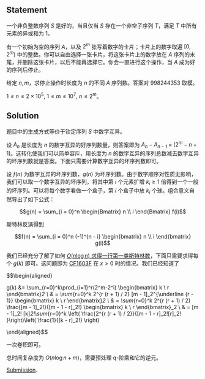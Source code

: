 ## $\text{Statement}$

一个非负整数序列 $S$ 是好的，当且仅当 $S$ 存在一个非空子序列 $T$，满足 $T$ 中所有元素的异或和为 $1$。

有一个初始为空的序列 $A$，以及 $2^m$ 张写着数字的卡片；卡片上的数字取遍 $[0, 2^m)$ 中的整数。你可以自由选择一张卡片，将这张卡片上的数字放在 $A$ 序列的末尾，并删除这张卡片，以后不能再选择它。你会一直进行这个操作，当 $A$ 成为好的序列后停止。

给定 $n, m$，求停止操作时长度为 $n$ 的不同 $A$ 序列数。答案对 $998244353$ 取模。

$1\le n\le 2\times 10^5, \ 1\le m \le 10^7,\ n\le 2^m$。

## $\text{Solution}$

题目中的生成方式等价于钦定序列 $S$ 中数字互异。

设 $A_n$ 是长度为 $n$ 的数字互异的好序列数量，则答案即为 $A_n - A_{n - 1} \times (2^m - n + 1)$。这转化使我们可以简单容斥，用长度为 $n$ 的数字互异的序列总数减去数字互异的坏序列数就是答案。下面只需要计算数字互异的坏序列数即可。

设 $f(n)$ 为数字互异的坏序列数，$g(n)$ 为坏序列数。由于数字顺序对性质无影响，我们可以取一个数字互异的坏序列，将其中第 $i$ 个元素扩增 $k_i\ge 1$ 倍得到一个一般的坏序列。可以将每个数字看做一个盒子，第 $i$ 个盒子中放 $k_i$ 个球。组合意义自然导出了如下公式：

$$g(n) = \sum_{i = 0}^n \begin{Bmatrix} n \\ i \end{Bmatrix} f(i)$$

斯特林反演得到

$$f(n) = \sum_{i = 0}^n (-1)^{n - i} \begin{bmatrix} n \\ i \end{bmatrix} g(i)$$

我们已经充分了解了如何 [$O(n\log n)$ 求得一行第一类斯特林数](https://www.luogu.com.cn/problem/P5408)，下面只需要求得每个 $g(k)$ 即可。这问题即为 [CF1603F](https://www.luogu.com.cn/problem/CF1603F) 在 $x > 0$ 时的情况。我们已经知道了

$$\begin{aligned}

g(k) &= \sum_{r=0}^k\prod_{i=1}^r(2^m-2^i) \begin{bmatrix} k \\ r \end{bmatrix}_2 
\\ & = \sum_{r=0}^k 2^{r (r + 1) / 2} [m - 1]_2^{\underline {r - 1}} \begin{bmatrix} k \\ r \end{bmatrix}_2
\\ & = \sum_{r=0}^k 2^{r (r + 1) / 2} \frac{[m - 1]_2!}{[m - 1 - r]_2!} \begin{bmatrix} k \\ r \end{bmatrix}_2
\\ & = [m - 1]_2! [k]_2!\sum_{r=0}^k  \left( \frac{2^{r (r + 1) / 2}}{[m - 1 - r]_2![r]_2! }\right)\left( \frac{1}{[k - r]_2!} \right)

\end{aligned}$$

一次卷积即可。

总时间复杂度为 $O(n\log n + m)$，需要预处理 $\text{q-}$阶乘和它的逆元。

[Submission](https://atcoder.jp/contests/abc278/submissions/39329405).